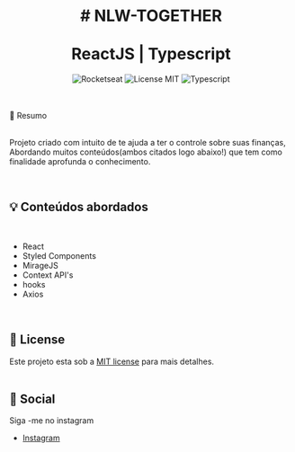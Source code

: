  

<br />
<br />
<h1 align="center">
 #     NLW-TOGETHER 
  <br />
  <br />
  ReactJS |  Typescript
</h1>
  
<p align="center">
  <img alt="Rocketseat" src="https://img.shields.io/badge/Created%20by%3A-Rocketseat-%236D5CCD" />
  <img alt="License MIT" src="https://img.shields.io/badge/License-MIT-%2398C611" />
  <img alt="Typescript" src="https://img.shields.io/badge/Main%20lenguage-Typescript-%232F74C0" /> <br />
</p> 
<br />
<br />
📓 Resumo <br/>
<br />

Projeto criado com intuito de te ajuda a ter o controle sobre suas finanças, Abordando muitos conteúdos(ambos citados logo abaixo!) que tem como finalidade aprofunda o conhecimento. 

<br />

## :bulb: Conteúdos abordados
<br />


- React
- Styled Components 
- MirageJS
- Context API's
- hooks
- Axios

<br />

## :memo: License

Este projeto esta sob a [MIT license](LICENSE) para mais detalhes.
<br />
<br />

## :iphone: Social

Siga -me no instagram
<br />

- [Instagram](https://www.instagram.com/_anselmo_69/)

<br />
